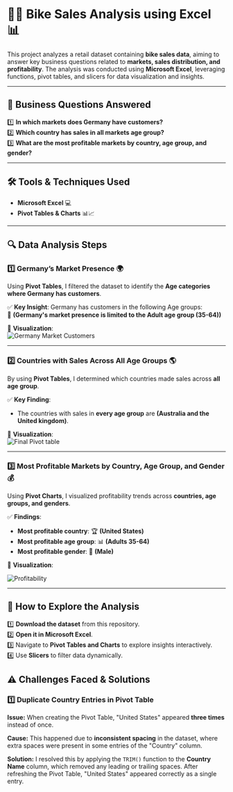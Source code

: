 # 🚴‍♂️ Bike Sales Analysis using Excel 📊  

This project analyzes a retail dataset containing **bike sales data**, aiming to answer key business questions related to **markets, sales distribution, and profitability**. The analysis was conducted using **Microsoft Excel**, leveraging functions, pivot tables, and slicers for data visualization and insights.  

---

## 📝 Business Questions Answered

1️⃣ **In which markets does Germany have customers?**  
2️⃣ **Which country has sales in all markets age group?**  
3️⃣ **What are the most profitable markets by country, age group, and gender?**  

---

## 🛠️ Tools & Techniques Used  

- **Microsoft Excel** 💻    
- **Pivot Tables & Charts** 📊📈 

---

## 🔍 Data Analysis Steps  

### 1️⃣ Germany’s Market Presence 🌍  
Using **Pivot Tables**, I filtered the dataset to identify the **Age categories where Germany has customers**.  

✅ **Key Insight**: Germany has customers in the following Age groups:  
🔹 **(Germany's market presence is limited to the Adult age group (35-64))**  

📸 **Visualization**:  
![Germany Market Customers](link_to_your_image_here)  

---

### 2️⃣ Countries with Sales Across All Age Groups 🌎  
By using **Pivot Tables**, I determined which countries made sales across **all age group**.  

✅ **Key Finding**:  
- The countries with sales in **every age group** are **(Australia and the United kingdom)**.  

📸 **Visualization**:  
![Final Pivot table](https://github.com/user-attachments/assets/269f423b-64b4-499e-b349-8a01d3241cb3)


---

### 3️⃣ Most Profitable Markets by Country, Age Group, and Gender 💰  
Using **Pivot Charts**, I visualized profitability trends across **countries, age groups, and genders**.  

✅ **Findings**:  
- **Most profitable country**: 🏆 **(United States)**  
- **Most profitable age group**: 📊 **(Adults 35-64)**  
- **Most profitable gender**: 🚻 **(Male)**  

📸 **Visualization**:  

![Profitability](https://github.com/user-attachments/assets/091357b7-77ef-442c-800e-fc75a005ce7f)
  

---

## 📅 How to Explore the Analysis  

1️⃣ **Download the dataset** from this repository.  
2️⃣ **Open it in Microsoft Excel**.  
3️⃣ Navigate to **Pivot Tables and Charts** to explore insights interactively.  
4️⃣ Use **Slicers** to filter data dynamically.  

## ⚠️ Challenges Faced & Solutions  

### 1️⃣ Duplicate Country Entries in Pivot Table  
**Issue:** When creating the Pivot Table, "United States" appeared **three times** instead of once.  

**Cause:** This happened due to **inconsistent spacing** in the dataset, where extra spaces were present in some entries of the "Country" column.  

**Solution:** I resolved this by applying the `TRIM()` function to the **Country Name** column, which removed any leading or trailing spaces. After refreshing the Pivot Table, "United States" appeared correctly as a single entry.  

